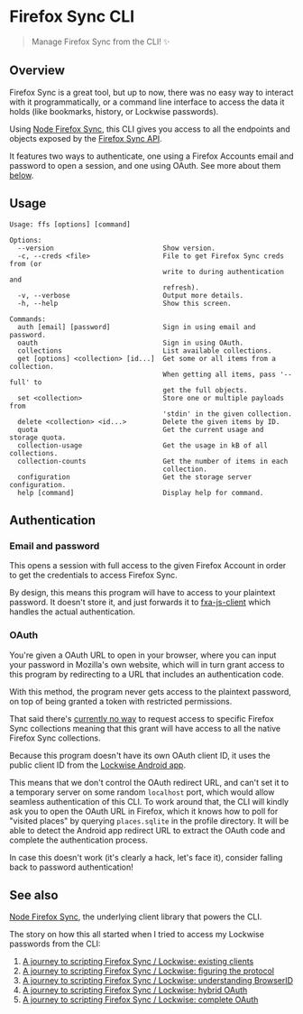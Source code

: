# Firefox Sync CLI

> Manage Firefox Sync from the CLI! ✨

## Overview

Firefox Sync is a great tool, but up to now, there was no easy way to
interact with it programmatically, or a command line interface to access
the data it holds (like bookmarks, history, or Lockwise passwords).

Using [Node Firefox Sync](https://github.com/valeriangalliat/node-firefox-sync),
this CLI gives you access to all the endpoints and objects exposed by
the [Firefox Sync API](https://mozilla-services.readthedocs.io/en/latest/storage/apis-1.5.html).

It features two ways to authenticate, one using a Firefox Accounts email
and password to open a session, and one using OAuth. See more about them
[below](#authentication).

## Usage

```
Usage: ffs [options] [command]

Options:
  --version                           Show version.
  -c, --creds <file>                  File to get Firefox Sync creds from (or
                                      write to during authentication and
                                      refresh).
  -v, --verbose                       Output more details.
  -h, --help                          Show this screen.

Commands:
  auth [email] [password]             Sign in using email and password.
  oauth                               Sign in using OAuth.
  collections                         List available collections.
  get [options] <collection> [id...]  Get some or all items from a collection.
                                      When getting all items, pass '--full' to
                                      get the full objects.
  set <collection>                    Store one or multiple payloads from
                                      'stdin' in the given collection.
  delete <collection> <id...>         Delete the given items by ID.
  quota                               Get the current usage and storage quota.
  collection-usage                    Get the usage in kB of all collections.
  collection-counts                   Get the number of items in each
                                      collection.
  configuration                       Get the storage server configuration.
  help [command]                      Display help for command.
```

## Authentication

### Email and password

This opens a session with full access to the given Firefox Account in
order to get the credentials to access Firefox Sync.

By design, this means this program will have to access to your plaintext
password. It doesn't store it, and just forwards it to [fxa-js-client](https://www.npmjs.com/package/fxa-js-client)
which handles the actual authentication.

### OAuth

You're given a OAuth URL to open in your browser, where you can input
your password in Mozilla's own website, which will in turn grant access
to this program by redirecting to a URL that includes an authentication
code.

With this method, the program never gets access to the plaintext
password, on top of being granted a token with restricted permissions.

That said there's [currently no way](https://www.codejam.info/2021/08/scripting-firefox-sync-lockwise-complete-oauth.html#a-note-about-granular-scopes)
to request access to specific Firefox Sync collections meaning that this
grant will have access to all the native Firefox Sync collections.

Because this program doesn't have its own OAuth client ID, it uses the
public client ID from the [Lockwise Android app](https://github.com/mozilla-lockwise/lockwise-android/blob/d3c0511f73c34e8759e1bb597f2d3dc9bcc146f0/app/src/main/java/mozilla/lockbox/support/Constant.kt#L29%3E).

This means that we don't control the OAuth redirect URL, and can't set
it to a temporary server on some random `localhost` port, which would
allow seamless authentication of this CLI. To work around that, the CLI
will kindly ask you to open the OAuth URL in Firefox, which it knows how
to poll for "visited places" by querying `places.sqlite` in the profile
directory. It will be able to detect the Android app redirect URL to
extract the OAuth code and complete the authentication process.

In case this doesn't work (it's clearly a hack, let's face it), consider
falling back to password authentication!

## See also

[Node Firefox Sync](https://github.com/valeriangalliat/node-firefox-sync),
the underlying client library that powers the CLI.

The story on how this all started when I tried to access my Lockwise
passwords from the CLI:

1. [A journey to scripting Firefox Sync / Lockwise: existing clients](https://www.codejam.info/2021/08/scripting-firefox-sync-lockwise-existing-clients.html)
1. [A journey to scripting Firefox Sync / Lockwise: figuring the protocol](scripting-firefox-sync-lockwise-figuring-the-protocol.html)
1. [A journey to scripting Firefox Sync / Lockwise: understanding BrowserID](scripting-firefox-sync-lockwise-understanding-browserid.html)
1. [A journey to scripting Firefox Sync / Lockwise: hybrid OAuth](scripting-firefox-sync-lockwise-hybrid-oauth.html)
1. [A journey to scripting Firefox Sync / Lockwise: complete OAuth](scripting-firefox-sync-lockwise-complete-oauth.html)

